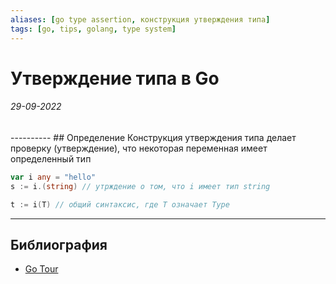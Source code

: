 ```yaml
---
aliases: [go type assertion, конструкция утверждения типа]
tags: [go, tips, golang, type system]
---
```

# Утверждение типа в Go
<h6>29-09-2022</h6>
----------
## Определение
Конструкция утверждения типа делает проверку (утверждение), что некоторая переменная имеет определенный тип

```go
var i any = "hello"
s := i.(string) // утрждение о том, что i имеет тип string

t := i(T) // общий синтаксис, где T означает Type

```

---
## Библиография
- [Go Tour](https://go.dev/tour/methods/15)
